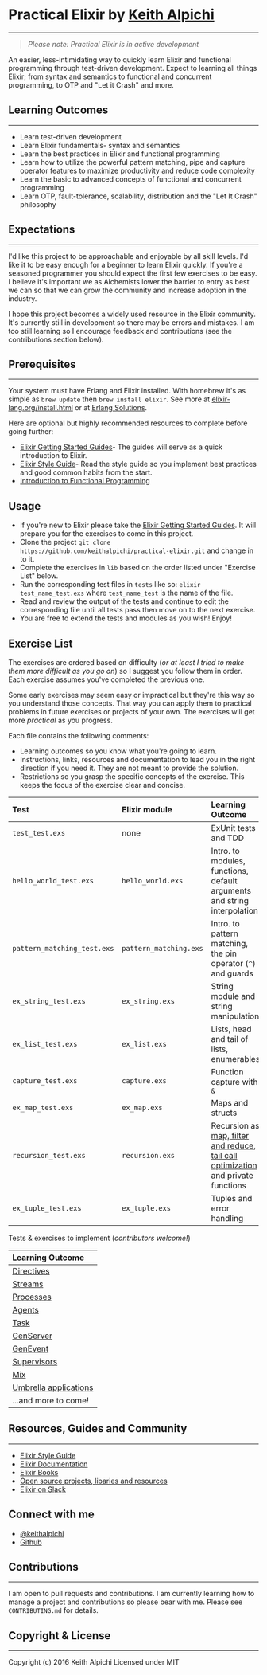 # Practical Elixir by [Keith Alpichi](https://twitter.com/keithalpichi)
---

> *Please note: Practical Elixir is in active development*

An easier, less-intimidating way to quickly learn Elixir and functional programming through test-driven development. Expect to learning all things Elixir; from syntax and semantics to functional and concurrent programming, to OTP and "Let it Crash" and more.

## Learning Outcomes
---
- Learn test-driven development
- Learn Elixir fundamentals- syntax and semantics
- Learn the best practices in Elixir and functional programming
- Learn how to utilize the powerful pattern matching, pipe and capture operator features to maximize productivity and reduce code complexity
- Learn the basic to advanced concepts of functional and concurrent programming
- Learn OTP, fault-tolerance, scalability, distribution and the "Let It Crash" philosophy

## Expectations
---
I'd like this project to be approachable and enjoyable by all skill levels. I'd like it to be easy enough for a beginner to learn Elixir quickly. If you're a seasoned programmer you should expect the first few exercises to be easy. I believe it's important we as Alchemists lower the barrier to entry as best we can so that we can grow the community and increase adoption in the industry.

I hope this project becomes a widely used resource in the Elixir community. It's currently still in development so there may be errors and mistakes. I am too still learning so I encourage feedback and contributions (see the contributions section below).

## Prerequisites 
---
Your system must have Erlang and Elixir installed. With homebrew it's as simple as `brew update` then `brew install elixir`. See more at [elixir-lang.org/install.html](http://elixir-lang.org/install.html) or at [Erlang Solutions](https://www.erlang-solutions.com/resources/download.html).

Here are optional but highly recommended resources to complete before going further:
- [Elixir Getting Started Guides](http://elixir-lang.org/getting-started/introduction.html)- The guides will serve as a quick introduction to Elixir.
- [Elixir Style Guide](https://github.com/levionessa/elixir_style_guide)- Read the style guide so you implement best practices and good common habits from the start. 
- [Introduction to Functional Programming](https://github.com/kblake/functional-programming)

## Usage
- If you're new to Elixir please take the [Elixir Getting Started Guides](http://elixir-lang.org/getting-started/introduction.html). It will prepare you for the exercises to come in this project.
- Clone the project `git clone https://github.com/keithalpichi/practical-elixir.git` and change in to it.
- Complete the exercises in `lib` based on the order listed under "Exercise List" below.
- Run the corresponding test files in `tests` like so: `elixir test_name_test.exs` where `test_name_test` is the name of the file. 
- Read and review the output of the tests and continue to edit the corresponding file until all tests pass then move on to the next exercise.
- You are free to extend the tests and modules as you wish! Enjoy!

## Exercise List
The exercises are ordered based on difficulty (*or at least I tried to make them more difficult as you go on*) so I suggest you follow them in order. Each exercise assumes you've completed the previous one. 

Some early exercises may seem easy or impractical but they're this way so you understand those concepts. That way you can apply them to practical problems in future exercises or projects of your own. The exercises will get more *practical* as you progress.

Each file contains the following comments:
- Learning outcomes so you know what you're going to learn.
- Instructions, links, resources and documentation to lead you in the right direction if you need it. They are not meant to provide the solution.
- Restrictions so you grasp the specific concepts of the exercise. This keeps the focus of the exercise clear and concise.

| Test | Elixir module | Learning Outcome |
|:---|:---|:---|
|`test_test.exs`|none| ExUnit tests and TDD |
|`hello_world_test.exs`| `hello_world.exs`| Intro. to modules, functions, default arguments and string interpolation|
|`pattern_matching_test.exs`| `pattern_matching.exs` | Intro. to pattern matching, the pin operator (`^`) and guards |
|`ex_string_test.exs` | `ex_string.exs`| String module and string manipulation|
|`ex_list_test.exs` | `ex_list.exs`| Lists, head and tail of lists, enumerables|
|`capture_test.exs`| `capture.exs` | Function capture with `&`|
|`ex_map_test.exs`|`ex_map.exs`| Maps and structs|
|`recursion_test.exs`|`recursion.exs`| Recursion as [map, filter and reduce](http://elixir-lang.org/getting-started/recursion.html#reduce-and-map-algorithms), [tail call optimization](https://en.wikipedia.org/wiki/Tail_call) and private functions|
|`ex_tuple_test.exs`|`ex_tuple.exs`|Tuples and error handling|

Tests & exercises to implement (*contributors welcome!*)

|Learning Outcome|
|:---|
|[Directives](http://elixir-lang.org/getting-started/alias-require-and-import.html)|
|[Streams](http://elixir-lang.org/getting-started/enumerables-and-streams.html#streams)|
|[Processes](http://elixir-lang.org/getting-started/processes.html)|
|[Agents](http://elixir-lang.org/docs/stable/elixir/Agent.html)|
|[Task](http://elixir-lang.org/docs/stable/elixir/Task.html)|
|[GenServer](http://elixir-lang.org/docs/stable/elixir/GenServer.html)|
|[GenEvent](http://elixir-lang.org/docs/stable/elixir/GenEvent.html)|
|[Supervisors](http://elixir-lang.org/getting-started/mix-otp/supervisor-and-application.html)|
|[Mix](http://elixir-lang.org/getting-started/mix-otp/introduction-to-mix.html)|
|[Umbrella applications](http://elixir-lang.org/getting-started/mix-otp/dependencies-and-umbrella-apps.html#umbrella-projects)|
|...and more to come!|

## Resources, Guides and Community
---
- [Elixir Style Guide](https://github.com/levionessa/elixir_style_guide)
- [Elixir Documentation](http://elixir-lang.org/docs/stable/elixir/api-reference.html#modules)
- [Elixir Books](http://elixir-lang.org/learning.html)
- [Open source projects, libaries and resources](https://github.com/h4cc/awesome-elixir)
- [Elixir on Slack](https://elixir-slackin.herokuapp.com)

## Connect with me
- [@keithalpichi](https://twitter.com/keithalpichi)
- [Github](https://github.com/keithalpichi)

## Contributions
---
I am open to pull requests and contributions. I am currently learning how to manage a project and contributions so please bear with me. Please see `CONTRIBUTING.md` for details.

## Copyright & License 
---
Copyright (c) 2016 Keith Alpichi
Licensed under MIT
